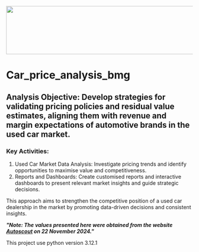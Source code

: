 <p align="center">
  <img width="590" height="130" src="https://github.com/user-attachments/assets/d9d31983-02e2-4d23-a8ec-d494e5fe91e7"
       </p>
  


# Car_price_analysis_bmg
## Analysis Objective: Develop strategies for validating pricing policies and residual value estimates, aligning them with revenue and margin expectations of automotive brands in the used car market.

### Key Activities:

1. Used Car Market Data Analysis:
Investigate pricing trends and identify opportunities to maximise value and competitiveness.
2. Reports and Dashboards:
Create customised reports and interactive dashboards to present relevant market insights and guide strategic decisions.

This approach aims to strengthen the competitive position of a used car dealership in the market by promoting data-driven decisions and consistent insights.

***"Note: The values presented here were obtained from the website [Autoscout](https://www.autoscout24.com/) on 22 November 2024."***

This project use python version 3.12.1
